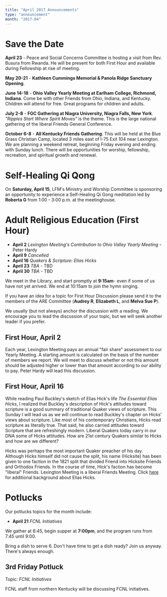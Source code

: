 ```yaml
---
title: "April 2017 Announcements"
type: "announcement"
month: "2017-04"
---
```


# Save the Date

**April 23** - Peace and Social Concerns Committee is hosting a visit from Rev.
Busura from Rwanda.  He will be present for both First Hour and available
during Fellowship at rise of meeting.

**May 20-21** - **Kathleen Cummings Memorial & Panola Ridge Sanctuary Opening**.  

**June 14-18** - **Ohio Valley Yearly Meeting at Earlham College, Richmond,
Indiana**.  Come be with other Friends from Ohio, Indiana, and Kentucky.
Children will attend for free.  Great programs for children and adults.

**July 2-8** - **FGC Gathering at Niagra University, Niagra Falls, New York**.
*"Ripples Start Where Spirit Moves"* is the theme.  This is the large national
gathering of the liberal Friends General Conference.

**October 6-8** - **All Kentucky Friends Gathering**. This will be held at the
Blue Grass Christian Camp, located 3 miles east of I-75 Exit 104 near
Lexington. We are planning a weekend retreat, beginning Friday evening and
ending with Sunday lunch. There will be opportunities for worship,
fellowship, recreation, and spiritual growth and renewal.


# Self-Healing Qi Qong 

On **Saturday, April 15**, LFM's Ministry and Worship Committee is sponsoring
an opportunity to experience a Self-Healing Qi Gong meditation led by
**Roberta G** from 1:00 - 3:00 p.m. at the meetinghouse. 

# Adult Religious Education (First Hour)

* **April 2** *Lexington Meeting's Contribution to Ohio Valley Yearly Meeting* - Peter Hardy
* **April 9** *Cancelled*
* **April 16** *Quakers & Scripture: Elias Hicks*
* **April 23** *TBA* - TBD
* **April 30** *TBA* - TBD

We meet in the Library, and start promptly at **9:15am**- even if some of us have
not yet arrived.  We end at 10:15am to join the hymn singing.

If you have an idea for a topic for First Hour Discussion please send it to the
members of the ARE Committee (**Audrey R**, **Elizabeth L**, and **Melva Sue
P**).

We usually (but not always) anchor the discussion with a reading.  We encourage
you to lead the discussion of your topic, but we will seek another leader if
you prefer.

## First Hour, April 2

Each year, Lexington Meeting pays an annual "fair share" assessment to our
Yearly Meeting.  A starting amount is calculated on the basis of the number of
members we report.  We will meet to discuss whether or not this amount should
be adjusted higher or lower than that amount according to our ability to pay.
Peter Hardy will lead this discussion.            

## First Hour, April 16

While reading Paul Buckley's sketch of Elias Hick's life *The Essential Elias
Hicks*, I realized that Buckley's description of Hick's attitudes toward
scripture is a good summary of traditional Quaker views of scripture. This
Sunday I will lead us as we will continue to read
Buckley's chapter on Hicks' views about scripture.  Like
most of his contemporary Christians, Hicks read scripture as literally true.
That said, he also carried attitudes toward Scripture that are refreshingly
modern.  Liberal Quakers today carry in our DNA some of Hicks attitudes.
How are 21st century Quakers similar to Hicks and how are we different?                            
                                                                                                   
Hicks was perhaps the most important Quaker preacher of his day.  Although
Hicks himself did not cause the split, his name (Hicksite) has been given to
one faction in the 1821 split that divided Friend into Hicksite Friends and
Orthodox Friends.  In the course of time, Hick's faction has become "liberal"
Friends. Lexington Meeting is a liberal Friends Meeting.  Click
[here](https://en.wikipedia.org/wiki/Elias_Hicks) for additional background
about Elias Hicks.


# Potlucks

Our potlucks topics for the month include:

* **April 21** *FCNL Initiatives*

We gather at 6:45, begin supper at **7:00pm**, and the program runs from 7:45
until 9:00.

Bring a dish to serve 6. Don't have time to get a dish ready?  Join us anyway.
There's always enough.  

## 3rd Friday Potluck

Topic: *FCNL Initiatives*

FCNL staff from northern Kentucky will be discussing FCNL initiatives.

